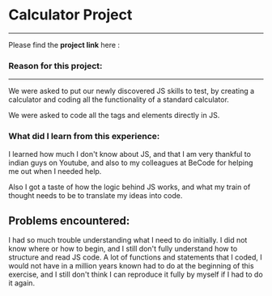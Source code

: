 # Calculator Project
________


Please find the **project link** here :

### Reason for this project:
________

We were asked to put our newly discovered JS skills to test, by creating a calculator and coding all the functionality of a standard calculator. 

We were asked to code all the tags and elements directly in JS.


### What did I learn from this experience:

I learned how much I don't know about JS, and that I am very thankful to indian guys on Youtube, and also to my colleagues at BeCode for helping me out when I needed help. 

Also I got a taste of how the logic behind JS works, and what my train of thought needs to be to translate my ideas into code. 

## Problems encountered:

I had so much trouble understanding what I need to do initially. I did not know where or how to begin, and I still don't fully understand how to structure and read JS code. A lot of functions and statements that I coded, I would not have in a million years known had to do at the beginning of this exercise, and I still don't think I can reproduce it fully by myself if I had to do it again.

